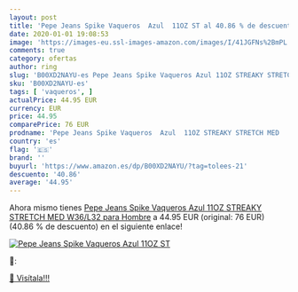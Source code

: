 ```yaml
---
layout: post
title: 'Pepe Jeans Spike Vaqueros  Azul  11OZ ST al 40.86 % de descuento'
date: 2020-01-01 19:08:53
image: 'https://images-eu.ssl-images-amazon.com/images/I/41JGFNs%2BmPL._SL200_.jpg'
comments: true
category: ofertas
author: ring
slug: 'B00XD2NAYU-es Pepe Jeans Spike Vaqueros Azul 11OZ STREAKY STRETCH MED...'
sku: 'B00XD2NAYU-es'
tags: [ 'vaqueros', ]
actualPrice: 44.95 EUR
currency: EUR
price: 44.95
comparePrice: 76 EUR
prodname: 'Pepe Jeans Spike Vaqueros  Azul  11OZ STREAKY STRETCH MED   W36/L32 para Hombre'
country: 'es'
flag: '🇪🇸'
brand: ''
buyurl: 'https://www.amazon.es/dp/B00XD2NAYU/?tag=tolees-21'
descuento: '40.86'
average: '44.95'
---
```


Ahora mismo tienes [Pepe Jeans Spike Vaqueros  Azul  11OZ STREAKY STRETCH MED   W36/L32 para Hombre](https://www.amazon.es/dp/B00XD2NAYU/?tag=tolees-21) a 44.95 EUR (original: 76 EUR) (40.86 %  de descuento) en el siguiente enlace!

[![Pepe Jeans Spike Vaqueros  Azul  11OZ ST](https://images-eu.ssl-images-amazon.com/images/I/41JGFNs%2BmPL._SL200_.jpg)](https://www.amazon.es/dp/B00XD2NAYU/?tag=tolees-21)

🔎:


[🛒 Visítala!!!](https://www.amazon.es/dp/B00XD2NAYU/?tag=tolees-21)
